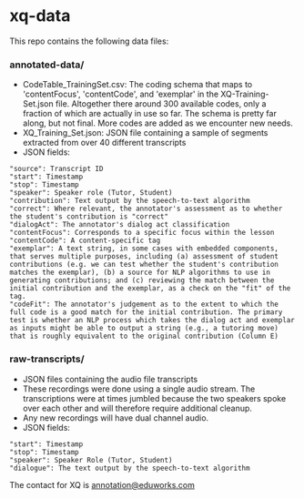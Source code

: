 # xq-data

This repo contains the following data files:

### annotated-data/
- CodeTable_TrainingSet.csv: The coding schema that maps to 'contentFocus', 'contentCode', and 'exemplar' in the XQ-Training-Set.json file. Altogether there around 300 available codes, only a fraction of which are actually in use so far. The schema is pretty far along, but not final. More codes are added as we encounter new needs. 
- XQ_Training_Set.json: JSON file containing a sample of segments extracted from over 40 different transcripts
- JSON fields:
```
"source": Transcript ID 
"start": Timestamp
"stop": Timestamp
"speaker": Speaker role (Tutor, Student)
"contribution": Text output by the speech-to-text algorithm
"correct": Where relevant, the annotator's assessment as to whether the student's contribution is "correct"
"dialogAct": The annotator's dialog act classification
"contentFocus": Corresponds to a specific focus within the lesson
"contentCode": A content-specific tag
"exemplar": A text string, in some cases with embedded components, that serves multiple purposes, including (a) assessment of student contributions (e.g. we can test whether the student's contribution matches the exemplar), (b) a source for NLP algorithms to use in generating contributions; and (c) reviewing the match between the initial contribution and the exemplar, as a check on the "fit" of the tag.
"codeFit": The annotator's judgement as to the extent to which the full code is a good match for the initial contribution. The primary test is whether an NLP process which takes the dialog act and exemplar as inputs might be able to output a string (e.g., a tutoring move) that is roughly equivalent to the original contribution (Column E)
```

### raw-transcripts/
- JSON files containing the audio file transcripts
- These recordings were done using a single audio stream. The transcriptions were at times jumbled because the two speakers spoke over each other and will therefore require additional cleanup.
- Any new recordings will have dual channel audio. 
- JSON fields: 
```
"start": Timestamp
"stop": Timestamp
"speaker": Speaker Role (Tutor, Student)
"dialogue": The text output by the speech-to-text algorithm
```

The contact for XQ is annotation@eduworks.com
